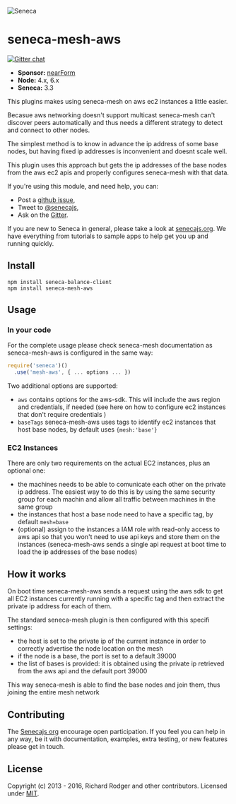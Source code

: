 ![Seneca][Logo]

# seneca-mesh-aws
[![Gitter chat][gitter-badge]][gitter-url]

- __Sponsor:__ [nearForm][Sponsor]
- __Node:__ 4.x, 6.x
- __Seneca:__ 3.3


This plugins makes using seneca-mesh on aws ec2 instances a little easier.

Becasue aws networking doesn't support multicast seneca-mesh can't discover peers automatically and thus needs a different strategy to detect and connect to other nodes.

The simplest method is to know in advance the ip address of some base nodes, but having fixed ip addresses is inconvenient and doesnt scale well.

This plugin uses this approach but gets the ip addresses of the base nodes from the aws ec2 apis and properly configures seneca-mesh with that data.

If you're using this module, and need help, you can:

- Post a [github issue][],
- Tweet to [@senecajs][],
- Ask on the [Gitter][gitter-url].

If you are new to Seneca in general, please take a look at [senecajs.org][]. We have
everything from tutorials to sample apps to help get you up and running quickly.


## Install
```
npm install seneca-balance-client
npm install seneca-mesh-aws
```

## Usage

### In your code

For the complete usage please check seneca-mesh documentation as seneca-mesh-aws is configured in the same way:

```js
require('seneca')()
  .use('mesh-aws', { ... options ... })
```

Two additional options are supported:

- `aws` contains options for the aws-sdk. This will include the aws region and credentials, if needed (see here on how to configure ec2 instances that don't require credentials )
- `baseTags` seneca-mesh-aws uses tags to identify ec2 instances that host base nodes, by default uses `{mesh:'base'}`

### EC2 Instances

There are only two requirements on the actual EC2 instances, plus an optional one:
- the machines needs to be able to comunicate each other on the private ip address. The easiest way to do this is by using the same security group for each machin and allow all traffic between machines in the same group
- the instances that host a base node need to have a specific tag, by default `mesh=base`
- (optional) assign to the instances a IAM role with read-only access to aws api so that you won't need to use api keys and store them on the instances (seneca-mesh-aws sends a single api request at boot time to load the ip addresses of the base nodes)

## How it works

On boot time seneca-mesh-aws sends a request using the aws sdk to get all EC2 instances currently running with a specific tag and then extract the private ip address for each of them.

The standard seneca-mesh plugin is then configured with this specifi settings:
- the host is set to the private ip of the current instance in order to correctly advertise the node location on the mesh
- if the node is a base, the port is set to a default 39000
- the list of bases is provided: it is obtained using the private ip retrieved from the aws api and the default port 39000

This way seneca-mesh is able to find the base nodes and join them, thus joining the entire mesh network


## Contributing
The [Senecajs org][] encourage open participation. If you feel you can help in any way,
be it with documentation, examples, extra testing, or new features please get in touch.


## License
Copyright (c) 2013 - 2016, Richard Rodger and other contributors.
Licensed under [MIT][].

[Sponsor]: http://nearform.com
[Logo]: http://senecajs.org/files/assets/seneca-logo.png
[npm-badge]: https://badge.fury.io/js/seneca-mesh-aws.svg
[npm-url]: https://badge.fury.io/js/seneca-mesh-aws
[travis-badge]: https://api.travis-ci.org/senecajs-labs/seneca-mesh-aws.svg
[travis-url]: https://travis-ci.org/senecajs-labs/seneca-mesh-aws
[coveralls-badge]:https://coveralls.io/repos/senecajs-labs/seneca-mesh-aws/badge.svg?branch=master&service=github
[coveralls-url]: https://coveralls.io/github/senecajs-labs/seneca-mesh-aws?branch=master
[david-badge]: https://david-dm.org/senecajs-labs/seneca-mesh-aws.svg
[david-url]: https://david-dm.org/senecajs-labs/seneca-mesh-aws
[gitter-badge]: https://badges.gitter.im/senecajs/seneca.png
[gitter-url]: https://gitter.im/senecajs/seneca
[MIT]: ./LICENSE
[Senecajs org]: https://github.com/senecajs/
[Seneca.js]: https://www.npmjs.com/package/seneca
[senecajs.org]: http://senecajs.org/
[github issue]: https://github.com/senecajs-labs/seneca-mesh-aws/issues
[@senecajs]: http://twitter.com/senecajs